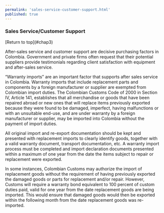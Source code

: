 ```yaml
--- 
permalink: 'sales-service-customer-support.html' 
published: true 
---
```

<h3 id="sales-service-customer-support">Sales Service/Customer Support</h3>[Return to top](#chap3)

After-sales service and customer support are decisive purchasing factors in Colombia. Government and private firms often request that their potential suppliers provide testimonials regarding client satisfaction with equipment and after-sales service.

“Warranty imports” are an important factor that supports after sales service in Colombia. Warranty imports that include replacement parts and components by a foreign manufacturer or supplier are exempted from Colombian import duties. The Colombian Customs Code of 2000 in Section IV, Article 141, establishes that all merchandise or goods that have been repaired abroad or new ones that will replace items previously exported because they were found to be damaged, imperfect, having malfunctions or with an unsuitable end-use, and are under warranty by a foreign manufacturer or supplier, may be imported into Colombia without the payment of import duties.

All original import and re-export documentation should be kept and presented with replacement imports to clearly identify goods, together with a valid warranty document, transport documentation, etc. A warranty import process must be completed and import declaration documents presented within a maximum of one year from the date the items subject to repair or replacement were exported.

In some instances, Colombian Customs may authorize the import of replacement goods without the requirement of having previously exported the damaged goods or parts for replacement and/or repair. However, Customs will require a warranty bond equivalent to 100 percent of custom duties paid, valid for one year from the date replacement goods are being imported. This would ensure that damaged goods would then be exported within the following month from the date replacement goods was re-imported.

